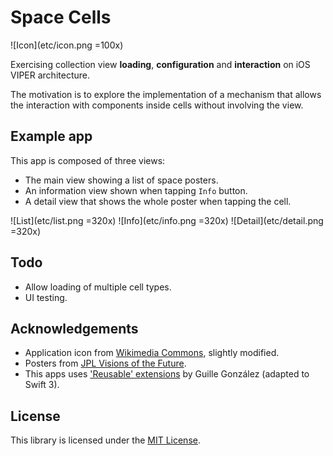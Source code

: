 # Space Cells

![Icon](etc/icon.png =100x)

Exercising collection view **loading**, **configuration** and **interaction** on iOS VIPER architecture.

The motivation is to explore the implementation of a mechanism that allows the interaction with components inside cells without involving the view.

## Example app
This app is composed of three views:

- The main view showing a list of space posters.
- An information view shown when tapping `Info` button.
- A detail view that shows the whole poster when tapping the cell.

![List](etc/list.png =320x) ![Info](etc/info.png =320x) ![Detail](etc/detail.png =320x)

## Todo
- Allow loading of multiple cell types.
- UI testing.

## Acknowledgements
- Application icon from [Wikimedia Commons](https://commons.wikimedia.org/wiki/File:Creative-Tail-rocket.svg), slightly modified.
- Posters from [JPL Visions of the Future](http://www.jpl.nasa.gov/visions-of-the-future/).
- This apps uses ['Reusable' extensions](https://medium.com/@gonzalezreal/ios-cell-registration-reusing-with-swift-protocol-extensions-and-generics-c5ac4fb5b75e#.mxlpvb6h0) by Guille González (adapted to Swift 3).

## License
This library is licensed under the [MIT License](LICENSE).
